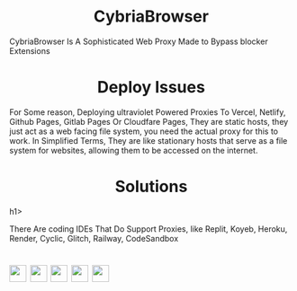 <h1 align="center">CybriaBrowser</h1>

CybriaBrowser Is A Sophisticated Web Proxy Made to Bypass blocker Extensions

<h1 align="center">Deploy Issues</h1>

For Some reason, Deploying ultraviolet Powered Proxies To Vercel, Netlify, Github Pages, Gitlab Pages Or Cloudfare Pages, They are static hosts, they just act as a web facing file system, you need the actual proxy for this to work. In Simplified Terms, They are like stationary hosts that serve as a file system for websites, allowing them to be accessed on the internet.

<h1 align="center">Solutions</h1>h1>

There Are coding IDEs That Do Support Proxies, like Replit, Koyeb, Heroku, Render, Cyclic, Glitch, Railway, CodeSandbox

<h1 align="center>Deploy To Production</h1>

<div align="center">
    <a href="https://app.cyclic.sh/api/app/deploy/amethystnetwork-dev/Hypertabs"><img height="30px" src="https://img.shields.io/badge/cyclic-2e59c7.svg?style=for-the-badge&logo=cyclic&logoColor=white"><img></a>
    <a href="https://render.com/deploy?repo=https://github.com/amethystnetwork-dev/Hypertabs"><img height="30px" src="https://img.shields.io/badge/render-4f65f1.svg?style=for-the-badge&logo=render&logoColor=46e3b7"><img></a>
    <a href="https://amethystnetwork-dev.github.io/utils/deploy/heroku?repo=Hypertabs"><img height="30px" src="https://img.shields.io/badge/heroku-%23430098.svg?style=for-the-badge&logo=heroku&logoColor=white"><img></a>
    <a href="https://replit.com/github/CybriaTech/CybriaBrowser"><img height="30px" src="https://amethystnetwork-dev.github.io/assets/replit.svg"><img></a>
    <a href="https://railway.app/new/template/EBnCyy?referralCode=8zUUBB"><img height="30px" src="https://img.shields.io/badge/Railway-%234f0599.svg?style=for-the-badge&logo=railway&logoColor=white"><img></a>
</div>
